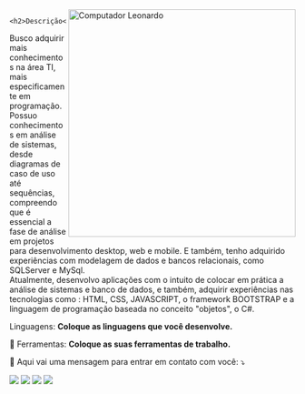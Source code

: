 <html>
  <head>
    <link rel="stylesheet" href="https://cdn.jsdelivr.net/gh/devicons/devicon@v2.14.0/devicon.min.css">
  </head>
  <body>
    

<img src="https://grupodata.com.br/wp-content/uploads/2020/06/GD_dev-sistemas.png" min-width="400px" max-width="400px" width="400px" align="right" alt="Computador Leonardo">


    <h2>Descrição</h2>
<p align="left"> 
Busco adquirir mais conhecimentos na área TI, mais especificamente em programação. Possuo conhecimentos em análise de sistemas, desde diagramas de caso de uso até sequências, compreendo que é essencial a fase de análise em projetos para desenvolvimento desktop, web e mobile. E também, tenho adquirido experiências com modelagem de dados e bancos relacionais, como SQLServer e MySql.<br/>
 Atualmente, desenvolvo aplicações com o intuito de colocar em prática a análise de sistemas e banco de dados, e também, adquirir experiências nas tecnologias como : HTML, CSS, JAVASCRIPT, o framework BOOTSTRAP e a linguagem de programação baseada no conceito "objetos", o C#.
</p>

 
<p align="left">
  Linguagens: <strong>Coloque as linguagens que você desenvolve.</strong>
</p>

<p align="left">
  💼 Ferramentas: <strong>Coloque as suas ferramentas de trabalho.</strong>
</p>

<p align="left">
  💌 Aqui vai uma mensagem para entrar em contato com você: ⤵️
</p>

<p align="left">
 

  <a href="https://www.linkedin.com/in/leonardo-camiloo/" alt="Linkedin">
  <img src="https://img.shields.io/badge/-Linkedin-0e76a8?style=flat-square&logo=Linkedin&logoColor=white&link=LINK-DO-SEU-LINKEDIN" /></a>

  <a href="http://encurtador.com.br/qADHR" alt="WhatsApp">
  <img src="https://img.shields.io/badge/-WhatsApp-25d366?style=flat-square&labelColor=25d366&logo=whatsapp&logoColor=white&link=API-DO-SEU-WHATSAPP"/></a>

  <a href="https://www.facebook.com/leonardo.camilo.370/" alt="Facebook">
  <img src="https://img.shields.io/badge/-Facebook-3b5998?style=flat-square&labelColor=3b5998&logo=facebook&logoColor=white&link=LINK-DO-SEU-FACEBOOK"/></a>

  <a href="https://www.instagram.com/camiloo_leo/" alt="Instagram">
  <img src="https://img.shields.io/badge/-Instagram-DF0174?style=flat-square&labelColor=DF0174&logo=instagram&logoColor=white&link=LINK-DO-SEU-INSTAGRAM"/></a>
</p>  

  </body>
  
  </html>


